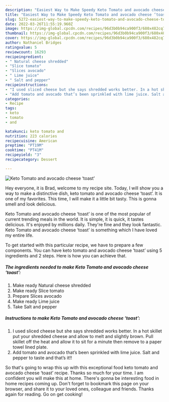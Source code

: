 ```yaml
---
description: "Easiest Way to Make Speedy Keto Tomato and avocado cheese ‘toast’"
title: "Easiest Way to Make Speedy Keto Tomato and avocado cheese ‘toast’"
slug: 5272-easiest-way-to-make-speedy-keto-tomato-and-avocado-cheese-toast
date: 2022-03-26T11:55:19.960Z
image: https://img-global.cpcdn.com/recipes/96d3b0b94ca900f3/680x482cq70/keto-tomato-and-avocado-cheese-toast-recipe-main-photo.jpg
thumbnail: https://img-global.cpcdn.com/recipes/96d3b0b94ca900f3/680x482cq70/keto-tomato-and-avocado-cheese-toast-recipe-main-photo.jpg
cover: https://img-global.cpcdn.com/recipes/96d3b0b94ca900f3/680x482cq70/keto-tomato-and-avocado-cheese-toast-recipe-main-photo.jpg
author: Nathaniel Bridges
ratingvalue: 5
reviewcount: 16293
recipeingredient:
- " Natural cheese shredded"
- "Slice tomato"
- "Slices avocado"
- " Lime juice"
- " Salt and pepper"
recipeinstructions:
- "I used sliced cheese but she says shredded works better. In a hot skillet put your shredded cheese and allow to melt and slightly brown. Pull skillet off the heat and allow it to sit for a minute then remove to a paper towel lined plate."
- "Add tomato and avocado that’s been sprinkled with lime juice. Salt and pepper to taste and that’s it!!"
categories:
- Recipe
tags:
- keto
- tomato
- and

katakunci: keto tomato and 
nutrition: 223 calories
recipecuisine: American
preptime: "PT19M"
cooktime: "PT41M"
recipeyield: "3"
recipecategory: Dessert

---
```



![Keto Tomato and avocado cheese ‘toast’](https://img-global.cpcdn.com/recipes/96d3b0b94ca900f3/680x482cq70/keto-tomato-and-avocado-cheese-toast-recipe-main-photo.jpg)

Hey everyone, it is Brad, welcome to my recipe site. Today, I will show you a way to make a distinctive dish, keto tomato and avocado cheese ‘toast’. It is one of my favorites. This time, I will make it a little bit tasty. This is gonna smell and look delicious.

Keto Tomato and avocado cheese ‘toast’ is one of the most popular of current trending meals in the world. It is simple, it is quick, it tastes delicious. It's enjoyed by millions daily. They're fine and they look fantastic. Keto Tomato and avocado cheese ‘toast’ is something which I have loved my entire life.




To get started with this particular recipe, we have to prepare a few components. You can have keto tomato and avocado cheese ‘toast’ using 5 ingredients and 2 steps. Here is how you can achieve that.

<!--inarticleads1-->

##### The ingredients needed to make Keto Tomato and avocado cheese ‘toast’:

1. Make ready  Natural cheese shredded
1. Make ready Slice tomato
1. Prepare Slices avocado
1. Make ready  Lime juice
1. Take  Salt and pepper




<!--inarticleads2-->

##### Instructions to make Keto Tomato and avocado cheese ‘toast’:

1. I used sliced cheese but she says shredded works better. In a hot skillet put your shredded cheese and allow to melt and slightly brown. Pull skillet off the heat and allow it to sit for a minute then remove to a paper towel lined plate.
1. Add tomato and avocado that’s been sprinkled with lime juice. Salt and pepper to taste and that’s it!!




So that's going to wrap this up with this exceptional food keto tomato and avocado cheese ‘toast’ recipe. Thanks so much for your time. I am confident you will make this at home. There's gonna be interesting food in home recipes coming up. Don't forget to bookmark this page on your browser, and share it to your loved ones, colleague and friends. Thanks again for reading. Go on get cooking!
